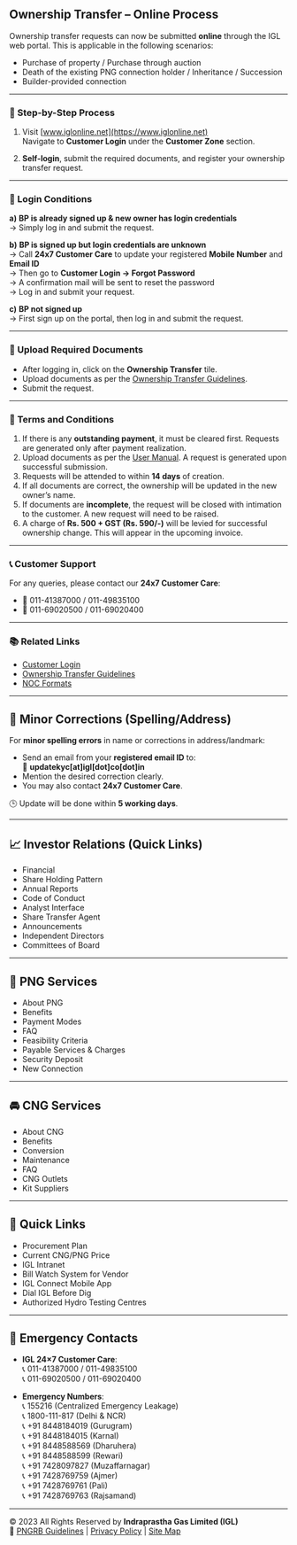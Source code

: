 ## Ownership Transfer – Online Process

Ownership transfer requests can now be submitted **online** through the IGL web portal. This is applicable in the following scenarios:

- Purchase of property / Purchase through auction
- Death of the existing PNG connection holder / Inheritance / Succession
- Builder-provided connection

---

### 🧾 Step-by-Step Process

1. Visit [www.iglonline.net](https://www.iglonline.net)  
   Navigate to **Customer Login** under the **Customer Zone** section.

2. **Self-login**, submit the required documents, and register your ownership transfer request.

---

### 🔐 Login Conditions

**a)** **BP is already signed up & new owner has login credentials**  
→ Simply log in and submit the request.

**b)** **BP is signed up but login credentials are unknown**  
→ Call **24x7 Customer Care** to update your registered **Mobile Number** and **Email ID**  
→ Then go to **Customer Login → Forgot Password**  
→ A confirmation mail will be sent to reset the password  
→ Log in and submit your request.

**c)** **BP not signed up**  
→ First sign up on the portal, then log in and submit the request.

---

### 📄 Upload Required Documents

- After logging in, click on the **Ownership Transfer** tile.
- Upload documents as per the [Ownership Transfer Guidelines](#).
- Submit the request.

---

### 📌 Terms and Conditions

1. If there is any **outstanding payment**, it must be cleared first. Requests are generated only after payment realization.
2. Upload documents as per the [User Manual](#). A request is generated upon successful submission.
3. Requests will be attended to within **14 days** of creation.
4. If all documents are correct, the ownership will be updated in the new owner’s name.
5. If documents are **incomplete**, the request will be closed with intimation to the customer. A new request will need to be raised.
6. A charge of **Rs. 500 + GST (Rs. 590/-)** will be levied for successful ownership change. This will appear in the upcoming invoice.

---

### 📞 Customer Support

For any queries, please contact our **24x7 Customer Care**:

- 📱 011-41387000 / 011-49835100
- 📱 011-69020500 / 011-69020400

---

### 📚 Related Links

- [Customer Login](#)
- [Ownership Transfer Guidelines](#)
- [NOC Formats](#)

---

## 🔧 Minor Corrections (Spelling/Address)

For **minor spelling errors** in name or corrections in address/landmark:

- Send an email from your **registered email ID** to:  
  📧 **updatekyc[at]igl[dot]co[dot]in**
- Mention the desired correction clearly.
- You may also contact **24x7 Customer Care**.

🕒 Update will be done within **5 working days**.

---

## 📈 Investor Relations (Quick Links)

- Financial
- Share Holding Pattern
- Annual Reports
- Code of Conduct
- Analyst Interface
- Share Transfer Agent
- Announcements
- Independent Directors
- Committees of Board

---

## 🔌 PNG Services

- About PNG
- Benefits
- Payment Modes
- FAQ
- Feasibility Criteria
- Payable Services & Charges
- Security Deposit
- New Connection

---

## 🚘 CNG Services

- About CNG
- Benefits
- Conversion
- Maintenance
- FAQ
- CNG Outlets
- Kit Suppliers

---

## 🔗 Quick Links

- Procurement Plan
- Current CNG/PNG Price
- IGL Intranet
- Bill Watch System for Vendor
- IGL Connect Mobile App
- Dial IGL Before Dig
- Authorized Hydro Testing Centres

---

## 🚨 Emergency Contacts

- **IGL 24×7 Customer Care**:  
  📞 011-41387000 / 011-49835100  
  📞 011-69020500 / 011-69020400

- **Emergency Numbers**:  
  📞 155216 (Centralized Emergency Leakage)  
  📞 1800-111-817 (Delhi & NCR)  
  📞 +91 8448184019 (Gurugram)  
  📞 +91 8448184015 (Karnal)  
  📞 +91 8448588569 (Dharuhera)  
  📞 +91 8448588599 (Rewari)  
  📞 +91 7428097827 (Muzaffarnagar)  
  📞 +91 7428769759 (Ajmer)  
  📞 +91 7428769761 (Pali)  
  📞 +91 7428769763 (Rajsamand)

---

© 2023 All Rights Reserved by **Indraprastha Gas Limited (IGL)**  
🔗 [PNGRB Guidelines](#) | [Privacy Policy](#) | [Site Map](#)
